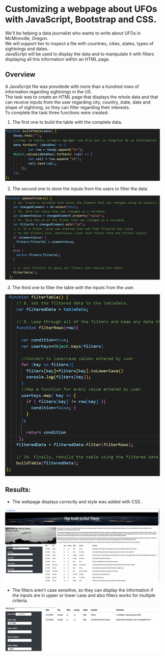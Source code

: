 # Customizing a webpage about UFOs with JavaScript, Bootstrap and CSS.

We'll be helping a data journalist who wants to write about UFOs in McMinnville, Oregon.<br/>
We will support her to inspect a file with countries, cities, states, types of sightnings and dates.<br/>
JavaScript will be used to display the data and to manipulate it with filters displaying all this information within an HTML page.

## Overview

A JavaScript file was providede with more than a hundred rows of information regarding sightnings in the US.<br/>
The task was to create an HTML page that displays the whole data and that can receive inputs from the user regarding city, country, state, date and shape of sightning, so they can filter regarding their interests.<br/>
To complete the task three functions were created:

1. The first one to build the table with the complete data.

![](static/images/buildTable.jpg)

2. The second one to store the inputs from the users to filter the data

![](static/images/updateFilters.jpg)

3. The third one to filter the table with the inputs from the user.

![](static/images/filterTable.jpg)

## Results:

* The webpage displays correctly and style was added with CSS .<br/>

![](static/images/webpage.jpg)


* The filters aren't case sensitive, so they can display the information if the inputs are in upper or lower case and also filters works for multiple criteria.

![](static/images/multiple_filter.jpg)


